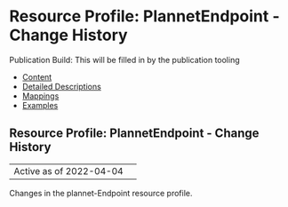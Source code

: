 # Resource Profile: PlannetEndpoint - Change History

Publication Build: This will be filled in by the publication tooling

* [Content](StructureDefinition-plannet-Endpoint.html)
* [Detailed Descriptions](StructureDefinition-plannet-Endpoint-definitions.html)
* [Mappings](StructureDefinition-plannet-Endpoint-mappings.html)
* [Examples](StructureDefinition-plannet-Endpoint-examples.html)

## Resource Profile: PlannetEndpoint - Change History

|  |  |
| --- | --- |
| Active as of 2022-04-04 | |

Changes in the plannet-Endpoint resource profile.